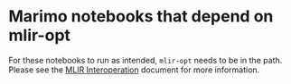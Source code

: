 # Marimo notebooks that depend on mlir-opt

For these notebooks to run as intended, `mlir-opt` needs to be in the path.
Please see the [MLIR Interoperation](../../mlir_interoperation.md) document for more information.
